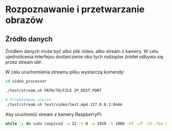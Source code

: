 # Rozpoznawanie i przetwarzanie obrazów

## Źródło danych
Źródłem danych może być albo plik video, albo stream z kamery. W celu ujednolicenia interfejsu dostarczenie obu tych rodzajów źródeł odbywa się przez stream `UDP`.

W celu uruchomienia streamu pliku wystarczą komendy:
```sh
cd video_processor

./test/stream.sh PATH/TO/FILE IP_DEST:PORT

# Przykładowe użycie
./test/stream.sh test/video/test.mp4 127.0.0.1:8444
```

Aby uruchomić stream z kamery RaspberryPi:
```sh
while :; do sudo raspivid -a 12 -t 0 -w 1920 -h 1080 -hf -vf -ih -fps 30 -o udp://IP_DEST:PORT ;done
```